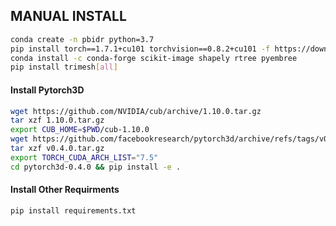 ## MANUAL INSTALL

```bash
conda create -n pbidr python=3.7
pip install torch==1.7.1+cu101 torchvision==0.8.2+cu101 -f https://download.pytorch.org/whl/torch_stable.html
conda install -c conda-forge scikit-image shapely rtree pyembree
pip install trimesh[all]
```

#### Install Pytorch3D

```bash
wget https://github.com/NVIDIA/cub/archive/1.10.0.tar.gz
tar xzf 1.10.0.tar.gz
export CUB_HOME=$PWD/cub-1.10.0
wget https://github.com/facebookresearch/pytorch3d/archive/refs/tags/v0.4.0.tar.gz
tar xzf v0.4.0.tar.gz
export TORCH_CUDA_ARCH_LIST="7.5"
cd pytorch3d-0.4.0 && pip install -e .
```

#### Install Other Requirments

```bash
pip install requirements.txt
```


